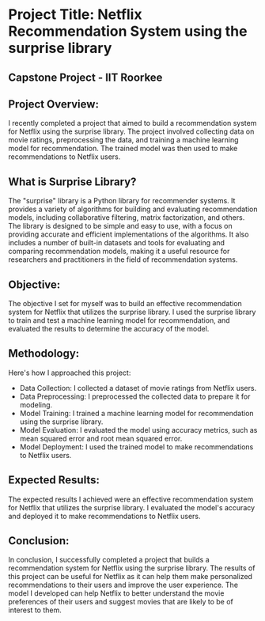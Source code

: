 # Project Title: Netflix Recommendation System using the surprise library
## Capstone Project - IIT Roorkee 

## Project Overview:
I recently completed a project that aimed to build a recommendation system for Netflix using the surprise library. The project involved collecting data on movie ratings, preprocessing the data, and training a machine learning model for recommendation. The trained model was then used to make recommendations to Netflix users.

## What is Surprise Library? 
The "surprise" library is a Python library for recommender systems. It provides a variety of algorithms for building and evaluating recommendation models, including collaborative filtering, matrix factorization, and others. The library is designed to be simple and easy to use, with a focus on providing accurate and efficient implementations of the algorithms. It also includes a number of built-in datasets and tools for evaluating and comparing recommendation models, making it a useful resource for researchers and practitioners in the field of recommendation systems.

## Objective:
The objective I set for myself was to build an effective recommendation system for Netflix that utilizes the surprise library. I used the surprise library to train and test a machine learning model for recommendation, and evaluated the results to determine the accuracy of the model.

## Methodology:
Here's how I approached this project:

- Data Collection: I collected a dataset of movie ratings from Netflix users.
- Data Preprocessing: I preprocessed the collected data to prepare it for modeling.
- Model Training: I trained a machine learning model for recommendation using the surprise library.
- Model Evaluation: I evaluated the model using accuracy metrics, such as mean squared error and root mean squared error.
- Model Deployment: I used the trained model to make recommendations to Netflix users.

## Expected Results:
The expected results I achieved were an effective recommendation system for Netflix that utilizes the surprise library. I evaluated the model's accuracy and deployed it to make recommendations to Netflix users.

## Conclusion:
In conclusion, I successfully completed a project that builds a recommendation system for Netflix using the surprise library. The results of this project can be useful for Netflix as it can help them make personalized recommendations to their users and improve the user experience. The model I developed can help Netflix to better understand the movie preferences of their users and suggest movies that are likely to be of interest to them.
